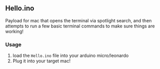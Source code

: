 ## Hello.ino
Payload for mac that opens the terminal via spotlight search, and then attempts to run a few basic terminal commands to make sure things are working!

### Usage
1) load the `Hello.ino` file into your arduino micro/leonardo
2) Plug it into your target mac!